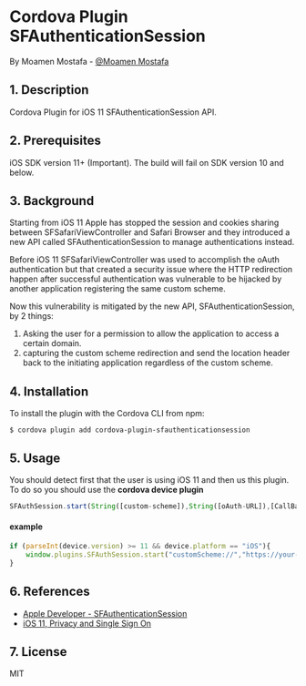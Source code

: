 Cordova Plugin SFAuthenticationSession
======
By Moamen Mostafa  - [@Moamen Mostafa](linkedin.com/in/moamen-mostafa-4b385713/)
## 1. Description
Cordova Plugin for iOS 11 SFAuthenticationSession API.


## 2. Prerequisites 
 
iOS SDK version 11+ (Important). The build will fail on SDK version 10 and below.
 
## 3. Background
Starting from iOS 11 Apple has stopped the session and cookies sharing between SFSafariViewController and Safari 
Browser and they introduced a new API called SFAuthenticationSession to manage authentications instead.

Before iOS 11 SFSafariViewController was used to accomplish the oAuth authentication but that created a security issue 
where the HTTP redirection happen after successful authentication was vulnerable to be hijacked by another application 
registering the same custom scheme.

Now this vulnerability is mitigated by the new API, SFAuthenticationSession, by 2 things:
1. Asking the user for a permission to allow the application to access a certain domain.
1. capturing the custom scheme redirection and send the location header back to the initiating application regardless 
of the custom scheme. 


## 4. Installation
To install the plugin with the Cordova CLI from npm:

```
$ cordova plugin add cordova-plugin-sfauthenticationsession
```
## 5. Usage
You should detect first that the user is using iOS 11 and then us this plugin.
To do so you should use the **cordova device plugin**

```js
SFAuthSession.start(String([custom-scheme]),String([oAuth-URL]),[CallBack-Function],[errorCallBack-Function])
```
#### example

```js
if (parseInt(device.version) >= 11 && device.platform == "iOS"){
    window.plugins.SFAuthSession.start("customScheme://","https://your-oauth-url",function(data){alert(data)},function(error){alert(error)})
}
```

## 6. References
* [Apple Developer - SFAuthenticationSession](https://developer.apple.com/documentation/safariservices/sfauthenticationsession)
* [iOS 11, Privacy and Single Sign On](https://medium.com/the-traveled-ios-developers-guide/ios-11-privacy-and-single-sign-on-6291687a2ccc)

## 7. License
MIT
